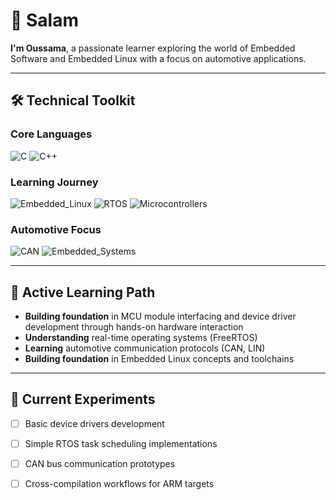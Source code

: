 # 👋 Salam

**I'm Oussama**, a passionate learner exploring the world of Embedded Software and Embedded Linux with a focus on automotive applications.

---

## 🛠️ Technical Toolkit

### **Core Languages**
![C](https://img.shields.io/badge/C-00599C?style=for-the-badge&logo=c&logoColor=white)
![C++](https://img.shields.io/badge/C%2B%2B-00599C?style=for-the-badge&logo=c%2B%2B&logoColor=white)

### **Learning Journey**
![Embedded_Linux](https://img.shields.io/badge/Learning-Embedded_Linux-FCC624?style=for-the-badge&logo=linux&logoColor=black)
![RTOS](https://img.shields.io/badge/Exploring-RTOS-4B0082?style=for-the-badge)
![Microcontrollers](https://img.shields.io/badge/ARM_Cortex_M-0091BD?style=for-the-badge&logo=arm&logoColor=white)

### **Automotive Focus**
![CAN](https://img.shields.io/badge/CAN_Bus-FF6F61?style=for-the-badge&logo=car&logoColor=white)
![Embedded_Systems](https://img.shields.io/badge/Embedded_Systems-FFC300?style=for-the-badge&logo=chip&logoColor=black)

---

## 📖 Active Learning Path

- **Building foundation** in MCU module interfacing and device driver development through hands-on hardware interaction
- **Understanding** real-time operating systems (FreeRTOS)
- **Learning** automotive communication protocols (CAN, LIN)
- **Building foundation** in Embedded Linux concepts and toolchains

---

## 🔭 Current Experiments

- [ ] Basic device drivers development
- [ ] Simple RTOS task scheduling implementations
- [ ] CAN bus communication prototypes
- [ ] Cross-compilation workflows for ARM targets


 

 
